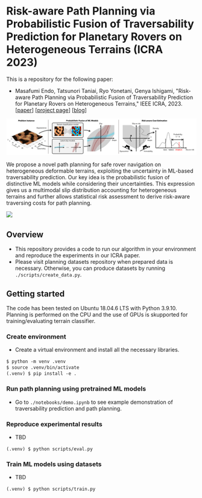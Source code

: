 # Risk-aware Path Planning via Probabilistic Fusion of Traversability Prediction for Planetary Rovers on Heterogeneous Terrains (ICRA 2023)

This is a repository for the following paper:

- Masafumi Endo, Tatsunori Taniai, Ryo Yonetani, Genya Ishigami, "Risk-aware Path Planning via Probabilistic Fusion of Traversability Prediction for Planetary Rovers on Heterogeneous Terrains," IEEE ICRA, 2023. [[paper](https://arxiv.org/abs/2303.01169)] [[project page](https://omron-sinicx.github.io/safe-rover-navi/)] [[blog](https://medium.com/sinicx/risk-aware-path-planning-method-for-mobile-robots-in-planetary-environments-icra-2023-1cf42c29e380)]

![](./assets/outline.png)

We propose a novel path planning for safe rover navigation on heterogeneous deformable terrains, exploiting the uncertainty in ML-based traversability prediction. Our key idea is the probabilistic fusion of distinctive ML models while considering their uncertainties. This expression gives us a multimodal slip distribution accounting for heterogeneous terrains and further allows statistical risk assessment to derive risk-aware traversing costs for path planning.  

![](./assets/demo.gif)

## Overview

- This repository provides a code to run our algorithm in your environment and reproduce the experiments in our ICRA paper.
- Please visit planning datasets repository when prepared data is necessary. Otherwise, you can produce datasets by running `./scripts/create_data.py`.

## Getting started
The code has been tested on Ubuntu 18.04.6 LTS with Python 3.9.10. Planning is performed on the CPU and the use of GPUs is skupported for training/evaluating terrain classifier.

### Create environment 
- Create a virtual environment and install all the necessary libraries.

```
$ python -m venv .venv
$ source .venv/bin/activate
(.venv) $ pip install -e .
```

### Run path planning using pretrained ML models
- Go to `./notebooks/demo.ipynb` to see example demonstration of traversability prediction and path planning.

### Reproduce experimental results
- TBD

```
(.venv) $ python scripts/eval.py
```

### Train ML models using datasets
- TBD

```
(.venv) $ python scripts/train.py
```